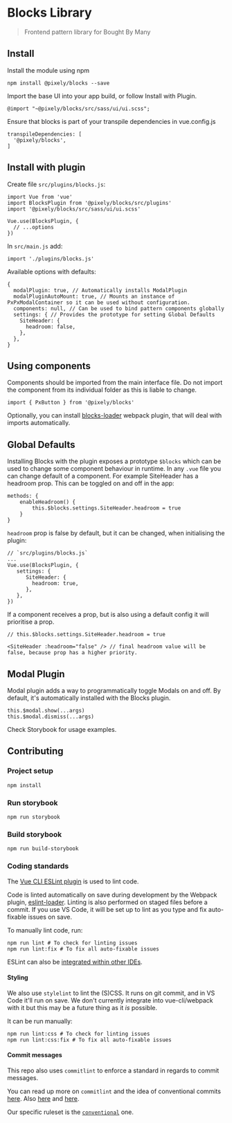 # Blocks Library

> Frontend pattern library for Bought By Many

## Install

Install the module using npm

```
npm install @pixely/blocks --save
```

Import the base UI into your app build, or follow Install with Plugin.

```
@import "~@pixely/blocks/src/sass/ui/ui.scss";
```

Ensure that blocks is part of your transpile dependencies in vue.config.js

```
transpileDependencies: [
  '@pixely/blocks',
]
```

## Install with plugin

Create file `src/plugins/blocks.js`:
```
import Vue from 'vue'
import BlocksPlugin from '@pixely/blocks/src/plugins'
import '@pixely/blocks/src/sass/ui/ui.scss'

Vue.use(BlocksPlugin, {
  // ...options
})
```

In `src/main.js` add:
```
import './plugins/blocks.js'
```

Available options with defaults:
```
{
  modalPlugin: true, // Automatically installs ModalPlugin
  modalPluginAutoMount: true, // Mounts an instance of PxPxModalContainer so it can be used without configuration.
  components: null, // Can be used to bind pattern components globally
  settings: { // Provides the prototype for setting Global Defaults
    SiteHeader: {
      headroom: false,
    },
  },
}
```

## Using components

Components should be imported from the main interface file. Do not import the component from its individual folder as this is liable to change.

```
import { PxButton } from '@pixely/blocks'
```

Optionally, you can install [blocks-loader](https://github.com/pixely/blocks-loader) webpack plugin, that will deal with imports automatically.

## Global Defaults

Installing Blocks with the plugin exposes a prototype `$blocks` which can be used to change some component behaviour in runtime. In any `.vue` file you can change default of a component. For example SiteHeader has a headroom prop. This can be toggled on and off in the app:
```
methods: {
    enableHeadroom() {
        this.$blocks.settings.SiteHeader.headroom = true
    }
}
```

`headroom` prop is false by default, but it can be changed, when initialising the plugin:
```
// `src/plugins/blocks.js`
...
Vue.use(BlocksPlugin, {
   settings: {
      SiteHeader: {
        headroom: true,
      },
   },
})
```

If a component receives a prop, but is also using a default config it will prioritise a prop.
```
// this.$blocks.settings.SiteHeader.headroom = true

<SiteHeader :headroom="false" /> // final headroom value will be false, because prop has a higher priority.
```

## Modal Plugin

Modal plugin adds a way to programmatically toggle Modals on and off. By default, it's automatically installed with the Blocks plugin.

```
this.$modal.show(...args)
this.$modal.dismiss(...args)
```

Check Storybook for usage examples.

## Contributing

### Project setup
```
npm install
```
### Run storybook
```
npm run storybook
```
### Build storybook
```
npm run build-storybook
```

### Coding standards

The [Vue CLI ESLint plugin](https://cli.vuejs.org/config/#eslint) is used to lint code.

Code is linted automatically on save during development by the Webpack plugin,
[eslint-loader](https://github.com/webpack-contrib/eslint-loader). Linting is
also performed on staged files before a commit. If you use VS Code, it will be
set up to lint as you type and fix auto-fixable issues on save.

To manually lint code, run:

```shell
npm run lint # To check for linting issues
npm run lint:fix # To fix all auto-fixable issues
```

ESLint can also be [integrated within other IDEs](https://eslint.org/docs/user-guide/integrations).

#### Styling

We also use `stylelint` to lint the (S)CSS. It runs on git commit, and in VS
Code it'll run on save. We don't currently integrate into vue-cli/webpack with
it but this may be a future thing as it _is_ possible.

It can be run manually:

```shell
npm run lint:css # To check for linting issues
npm run lint:css:fix # To fix all auto-fixable issues
```

#### Commit messages

This repo also uses `commitlint` to enforce a standard in regards to commit messages.

You can read up more on `commitlint` and the idea of conventional commits
[here](https://github.com/conventional-changelog/commitlint#what-is-commitlint).
Also
[here](https://www.conventionalcommits.org/en/v1.0.0-beta.2/#why-use-conventional-commits)
and
[here](https://slides.com/marionebl/the-perks-of-committing-with-conventions#/).

Our specific ruleset is the
[`conventional`](https://github.com/conventional-changelog/commitlint/tree/master/@commitlint/config-conventional)
one.
